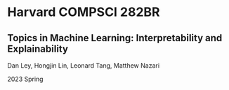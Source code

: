# Harvard COMPSCI 282BR
## Topics in Machine Learning: Interpretability and Explainability

Dan Ley, Hongjin Lin, Leonard Tang, Matthew Nazari

2023 Spring
